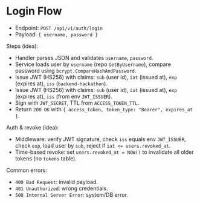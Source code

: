 # Login Flow

- Endpoint: `POST /api/v1/auth/login`
- Payload: `{ username, password }`

Steps (idea):
- Handler parses JSON and validates `username`, `password`.
- Service loads user by `username` (repo `GetByUsername`), compare password using `bcrypt.CompareHashAndPassword`.
- Issue JWT (HS256) with claims: `sub` (user id), `iat` (issued at), `exp` (expires at), `iss` (`backend-hackathon`).
 - Issue JWT (HS256) with claims: `sub` (user id), `iat` (issued at), `exp` (expires at), `iss` (from env `JWT_ISSUER`).
- Sign with `JWT_SECRET`, TTL from `ACCESS_TOKEN_TTL`.
- Return `200 OK` with `{ access_token, token_type: "Bearer", expires_at }`.

 Auth & revoke (idea):
 - Middleware: verify JWT signature, check `iss` equals env `JWT_ISSUER`, check `exp`, load user by `sub`, reject if `iat <= users.revoked_at`.
- Time-based revoke: set `users.revoked_at = NOW()` to invalidate all older tokens (no `tokens` table).

Common errors:
- `400 Bad Request`: invalid payload.
- `401 Unauthorized`: wrong credentials.
- `500 Internal Server Error`: system/DB error.